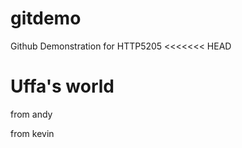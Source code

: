 # gitdemo
Github Demonstration for HTTP5205 
<<<<<<< HEAD


<h1>Uffa's world</h1>


from andy

from kevin
